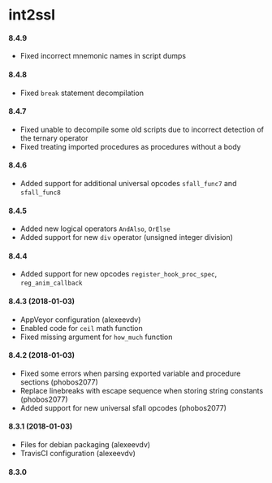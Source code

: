 int2ssl
=======

#### 8.4.9
- Fixed incorrect mnemonic names in script dumps

#### 8.4.8
- Fixed `break` statement decompilation

#### 8.4.7
- Fixed unable to decompile some old scripts due to incorrect detection of the ternary operator
- Fixed treating imported procedures as procedures without a body

#### 8.4.6
- Added support for additional universal opcodes `sfall_func7` and `sfall_func8`

#### 8.4.5
- Added new logical operators `AndAlso`, `OrElse`
- Added support for new `div` operator (unsigned integer division)

#### 8.4.4
- Added support for new opcodes `register_hook_proc_spec`, `reg_anim_callback`

#### 8.4.3 (2018-01-03)
- AppVeyor configuration (alexeevdv)
- Enabled code for `ceil` math function
- Fixed missing argument for `how_much` function

#### 8.4.2 (2018-01-03)
- Fixed some errors when parsing exported variable and procedure sections (phobos2077)
- Replace linebreaks with escape sequence when storing string constants (phobos2077)
- Added support for new universal sfall opcodes (phobos2077)

#### 8.3.1 (2018-01-03)
- Files for debian packaging (alexeevdv)
- TravisCI configuration (alexeevdv)

#### 8.3.0
